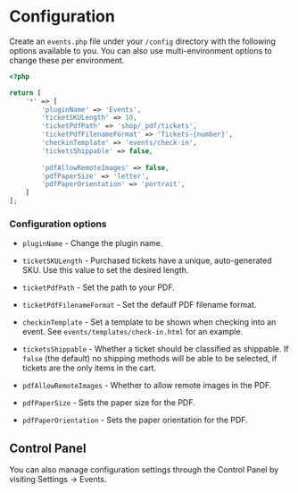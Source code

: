 # Configuration

Create an `events.php` file under your `/config` directory with the following options available to you. You can also use multi-environment options to change these per environment.

```php
<?php

return [
    '*' => [
        'pluginName' => 'Events',
        'ticketSKULength' => 10,
        'ticketPdfPath' => 'shop/_pdf/tickets',
        'ticketPdfFilenameFormat' => 'Tickets-{number}',
        'checkinTemplate' => 'events/check-in',
        'ticketsShippable' => false,
        
        'pdfAllowRemoteImages' => false,
        'pdfPaperSize' => 'letter',
        'pdfPaperOrientation' => 'portrait',
    ]
];
```

### Configuration options

- `pluginName` - Change the plugin name.
- `ticketSKULength` - Purchased tickets have a unique, auto-generated SKU. Use this value to set the desired length.
- `ticketPdfPath` - Set the path to your PDF.
- `ticketPdfFilenameFormat` - Set the defaulf PDF filename format.
- `checkinTemplate` - Set a template to be shown when checking into an event. See `events/templates/check-in.html` for an example.
- `ticketsShippable` - Whether a ticket should be classified as shippable. If `false` (the default) no shipping methods will be able to be selected, if tickets are the only items in the cart.

- `pdfAllowRemoteImages` - Whether to allow remote images in the PDF.
- `pdfPaperSize` - Sets the paper size for the PDF.
- `pdfPaperOrientation` - Sets the paper orientation for the PDF.

## Control Panel

You can also manage configuration settings through the Control Panel by visiting Settings → Events.
